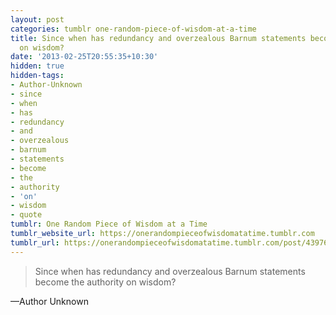 ```yaml
---
layout: post
categories: tumblr one-random-piece-of-wisdom-at-a-time
title: Since when has redundancy and overzealous Barnum statements become the authority
  on wisdom?
date: '2013-02-25T20:55:35+10:30'
hidden: true
hidden-tags:
- Author-Unknown
- since
- when
- has
- redundancy
- and
- overzealous
- barnum
- statements
- become
- the
- authority
- 'on'
- wisdom
- quote
tumblr: One Random Piece of Wisdom at a Time
tumblr_website_url: https://onerandompieceofwisdomatatime.tumblr.com
tumblr_url: https://onerandompieceofwisdomatatime.tumblr.com/post/43976275800/since-when-has-redundancy-and-overzealous-barnum
---
```

> Since when has redundancy and overzealous Barnum statements become the authority on wisdom?

—Author Unknown
